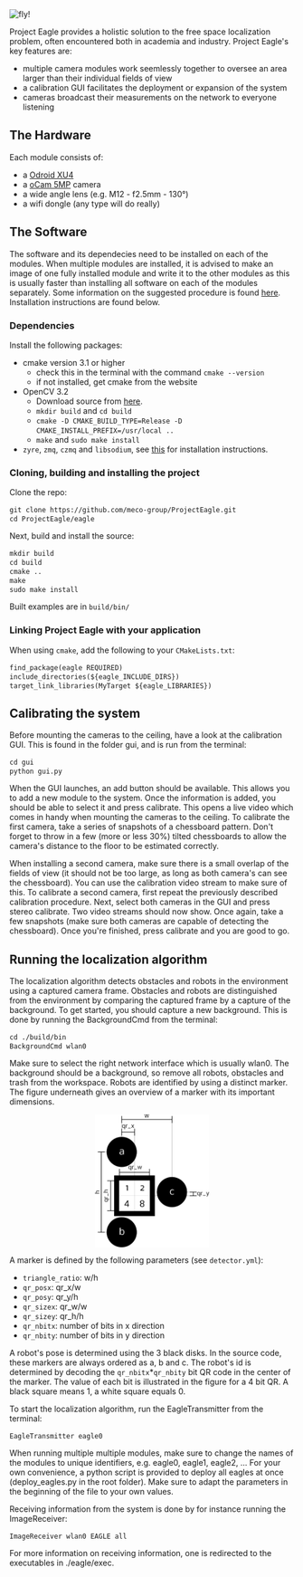 <img width=850 src="https://cdn.rawgit.com/meco-group/ProjectEagle/master/doc/logo/logo.svg" alt="fly!"/>

Project Eagle provides a holistic solution to the free space localization problem, often encountered both in academia and industry. Project Eagle's key features are:
* multiple camera modules work seemlessly together to oversee an area larger than their individual fields of view
* a calibration GUI facilitates the deployment or expansion of the system
* cameras broadcast their measurements on the network to everyone listening

## The Hardware
Each module consists of:
* a [Odroid XU4](http://www.hardkernel.com/main/products/prdt_info.php?g_code=G143452239825)
* a [oCam 5MP](http://www.hardkernel.com/main/products/prdt_info.php?g_code=G145231889365) camera
* a wide angle lens (e.g. M12 - f2.5mm - 130&deg;)
* a wifi dongle (any type will do really)

## The Software
The software and its dependecies need to be installed on each of the modules. When multiple modules are installed, it is advised to make an image of one fully installed module and write it to the other modules as this is usually faster than installing all software on each of the modules separately. Some information on the suggested procedure is found [here](https://raspberrypi.stackexchange.com/questions/311/how-do-i-backup-my-raspberry-pi).
Installation instructions are found below.

### Dependencies
Install the following packages:
* cmake version 3.1 or higher
    - check this in the terminal with the command `cmake --version`
    - if not installed, get cmake from the website
* OpenCV 3.2
    - Download source from [here](https://github.com/opencv/opencv/releases).
    - `mkdir build` and `cd build`
    - `cmake -D CMAKE_BUILD_TYPE=Release -D CMAKE_INSTALL_PREFIX=/usr/local ..`
    - `make` and `sudo make install`
* `zyre`, `zmq`, `czmq` and `libsodium`, see [this](https://github.com/zeromq/zyre) for installation instructions.

### Cloning, building and installing the project
Clone the repo:
```
git clone https://github.com/meco-group/ProjectEagle.git
cd ProjectEagle/eagle
```
Next, build and install the source:
```
mkdir build
cd build
cmake ..
make
sudo make install
```
Built examples are in `build/bin/`

### Linking Project Eagle with your application
When using `cmake`, add the following to your `CMakeLists.txt`:
```
find_package(eagle REQUIRED)
include_directories(${eagle_INCLUDE_DIRS})
target_link_libraries(MyTarget ${eagle_LIBRARIES})
```

## Calibrating the system
Before mounting the cameras to the ceiling, have a look at the calibration GUI. This is found in the folder gui, and is run from the terminal:
```
cd gui
python gui.py
```
When the GUI launches, an add button should be available. This allows you to add a new module to the system. Once the information is added, you should be able to select it and press calibrate. This opens a live video which comes in handy when mounting the cameras to the ceiling. To calibrate the first camera, take a series of snapshots of a chessboard pattern. Don't forget to throw in a few (more or less 30%) tilted chessboards to allow the camera's distance to the floor to be estimated correctly. 

When installing a second camera, make sure there is a small overlap of the fields of view (it should not be too large, as long as both camera's can see the chessboard). You can use the calibration video stream to make sure of this. To calibrate a second camera, first repeat the previously described calibration procedure. Next, select both cameras in the GUI and press stereo calibrate. Two video streams should now show. Once again, take a few snapshots (make sure both cameras are capable of detecting the chessboard). Once you're finished, press calibrate and you are good to go.

## Running the localization algorithm

The localization algorithm detects obstacles and robots in the environment using a captured camera frame. Obstacles and robots are distinguished from the environment by comparing the captured frame by a capture of the background. To get started, you should capture a new background. This is done by running the BackgroundCmd from the terminal:
```
cd ./build/bin
BackgroundCmd wlan0
```
Make sure to select the right network interface which is usually wlan0. The background should be a background, so remove all robots, obstacles and trash from the workspace.
Robots are identified by using a distinct marker. The figure underneath gives an overview of a marker with its important dimensions.

<div align="center">
<img src="doc/drawing.png" align="middle" width="40%" alt="fancy pancy marker"/>
</div>

A marker is defined by the following parameters (see `detector.yml`):
* `triangle_ratio`: w/h
* `qr_posx`: qr_x/w
* `qr_posy`: qr_y/h
* `qr_sizex`: qr_w/w
* `qr_sizey`: qr_h/h
* `qr_nbitx`: number of bits in x direction
* `qr_nbity`: number of bits in y direction

A robot's pose is determined using the 3 black disks. In the source code, these markers are always ordered as a, b and c.
The robot's id is determined by decoding the `qr_nbitx`*`qr_nbity` bit QR code in the center of the marker. The value of each bit is illustrated in the figure for a 4 bit QR. A black square means 1, a white square equals 0.

To start the localization algorithm, run the EagleTransmitter from the terminal:
```
EagleTransmitter eagle0
```
When running multiple multiple modules, make sure to change the names of the modules to unique identifiers, e.g. eagle0, eagle1, eagle2, ... For your own convenience, a python script is provided to deploy all eagles at once (deploy_eagles.py in the root folder). Make sure to adapt the parameters in the beginning of the file to your own values.

Receiving information from the system is done by for instance running the ImageReceiver:
```
ImageReceiver wlan0 EAGLE all
```

For more information on receiving information, one is redirected to the executables in ./eagle/exec.
